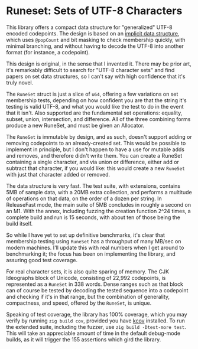# Runeset: Sets of UTF-8 Characters

This library offers a compact data structure for "generalized" UTF-8 encoded codepoints.  The design is based on an [implicit data structure](https://en.wikipedia.org/wiki/Implicit_data_structure), which uses `@popCount` and bit masking to check membership quickly, with minimal branching, and without having to decode the UTF-8 into another format (for instance, a codepoint).

This design is original, in the sense that I invented it.  There may be prior art, it's remarkably difficult to search for "UTF-8 character sets" and find papers on set data structures, so I can't say with high confidence that it's truly novel.

The `RuneSet` struct is just a slice of `u64`, offering a few variations on set membership tests, depending on how confident you are that the string it's testing is valid UTF-8, and what you would like the test to do in the event that it isn't.  Also supported are the fundamental set operations: equality, subset, union, intersection, and difference.  All of the three combining forms produce a new RuneSet, and must be given an Allocator.

The `RuneSet` is immutable by design, and as such, doesn't support adding or removing codepoints to an already-created set.  This would be possible to implement in principle, but I don't happen to have a use for mutable adds and removes, and therefore didn't write them.  You can create a RuneSet containing a single character, and via union or difference, either add or subtract that character, if you would like: this would create a new `RuneSet` with just that character added or removed.

The data structure is very fast.  The test suite, with extensions, contains 5MB of sample data, with a 20MB extra collection, and performs a multitude of operations on that data, on the order of a dozen per string.  In ReleaseFast mode, the main suite of 5MB concludes in roughly a second on an M1.  With the annex, including fuzzing the creation function 2^24 times, a complete build and run is 15 seconds, with about ten of those being the build itself.

So while I have yet to set up definitive benchmarks, it's clear that membership testing using `RuneSet` has a throughput of many MB/sec on modern machines.  I'll update this with real numbers when I get around to benchmarking it; the focus has been on implementing the library, and assuring good test coverage.

For real character sets, it is also quite sparing of memory.  The CJK Ideographs block of Unicode, consisting of 22,992 codepoints, is represented as a `RuneSet` in 338 words.  Dense ranges such as that block can of course be tested by decoding the tested sequence into a codepoint and checking if it's in that range, but the combination of generality, compactness, and speed, offered by the `RuneSet`, is unique.

Speaking of test coverage, the library has 100% coverage, which you may verify by running `zig build cov`, provided you have [kcov](https://github.com/SimonKagstrom/kcov) installed.  To run the extended suite, including the fuzzer, use `zig build -Dtest-more test`.  This will take an appreciable amount of time in the default debug-mode builds, as it will trigger the 155 assertions which gird the library.
